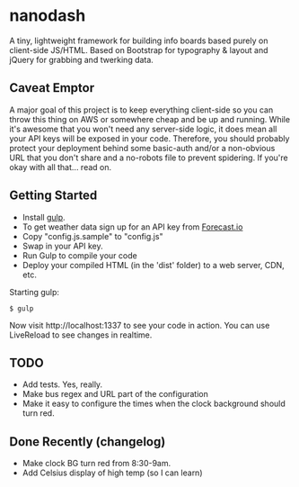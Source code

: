 # nanodash

A tiny, lightweight framework for building info boards based purely on client-side JS/HTML. Based on Bootstrap for typography & layout and jQuery for grabbing and twerking data.

## Caveat Emptor

A major goal of this project is to keep everything client-side so you can throw this thing on AWS or somewhere cheap and be up and running. While it's awesome that you won't need any server-side logic, it does mean all your API keys will be exposed in your code. Therefore, you should probably protect your deployment behind some basic-auth and/or a non-obvious URL that you don't share and a no-robots file to prevent spidering. If you're okay with all that... read on.

## Getting Started

  - Install [gulp](https://github.com/gulpjs/gulp/blob/master/docs/getting-started.md).
  - To get weather data sign up for an API key from [Forecast.io](https://developer.forecast.io/)
  - Copy "config.js.sample" to "config.js"
  - Swap in your API key.
  - Run Gulp to compile your code  
  - Deploy your compiled HTML (in the 'dist' folder) to a web server, CDN, etc.


Starting gulp:

    $ gulp

Now visit http://localhost:1337 to see your code in action. You can use LiveReload to see changes in realtime.

## TODO

- Add tests. Yes, really.
- Make bus regex and URL part of the configuration
- Make it easy to configure the times when the clock background should turn red.

## Done Recently (changelog)
- Make clock BG turn red from 8:30-9am.
- Add Celsius display of high temp (so I can learn)
